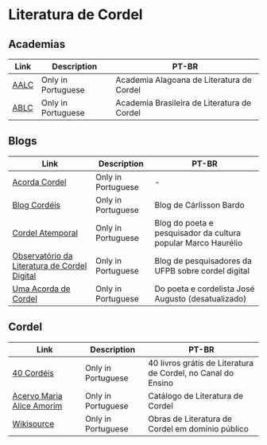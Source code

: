 # Literatura de Cordel

## Academias

| Link                                 | Description        | PT-BR                                       |
| ------------------------------------ | ------------------ | ------------------------------------------- |
| [AALC](https://cordelalagoas.org.br) | Only in Portuguese | Academia Alagoana de Literatura de Cordel   |
| [ABLC](http://www.ablc.com.br)       | Only in Portuguese | Academia Brasileira de Literatura de Cordel |

## Blogs

| Link                                                                                  | Description        | PT-BR                                                         |
| ------------------------------------------------------------------------------------- | ------------------ | ------------------------------------------------------------- |
| [Acorda Cordel](https://acordacordel.blogspot.com)                                    | Only in Portuguese | -                                                             |
| [Blog Cordéis](https://blog.cordeis.com/)                                             | Only in Portuguese | Blog de Cárlisson Bardo                                       |
| [Cordel Atemporal](https://marcohaurelio.blogspot.com/2022/10/o-ultimo-discurso.html) | Only in Portuguese | Blog do poeta e pesquisador da cultura popular Marco Haurélio |
| [Observatório da Literatura de Cordel Digital](https://cibercordel.wordpress.com)     | Only in Portuguese | Blog de pesquisadores da UFPB sobre cordel digital            |
| [Uma Acorda de Cordel](http://cordeljoseaugusto.blogspot.com)                         | Only in Portuguese | Do poeta e cordelista José Augusto (desatualizado)            |

## Cordel

| Link                                                                                     | Description        | PT-BR                                                        |
| ---------------------------------------------------------------------------------------- | ------------------ | ------------------------------------------------------------ |
| [40 Cordéis](https://canaldoensino.com.br/blog/40-livros-gratis-de-literatura-de-cordel) | Only in Portuguese | 40 livros grátis de Literatura de Cordel, no Canal do Ensino |
| [Acervo Maria Alice Amorim](http://www.cibertecadecordel.com.br/index.php)               | Only in Portuguese | Catálogo de Literatura de Cordel                             |
| [Wikisource](https://pt.wikisource.org/wiki/Categoria:Literatura_de_cordel)              | Only in Portuguese | Obras de Literatura de Cordel em domínio público             |
